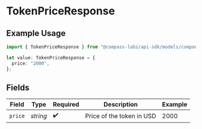 # TokenPriceResponse

## Example Usage

```typescript
import { TokenPriceResponse } from "@compass-labs/api-sdk/models/components";

let value: TokenPriceResponse = {
  price: "2000",
};
```

## Fields

| Field                     | Type                      | Required                  | Description               | Example                   |
| ------------------------- | ------------------------- | ------------------------- | ------------------------- | ------------------------- |
| `price`                   | *string*                  | :heavy_check_mark:        | Price of the token in USD | 2000                      |